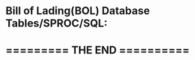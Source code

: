 
Bill of Lading(BOL) Database Tables/SPROC/SQL:
==================================


		
========= THE END ==========
============================
			